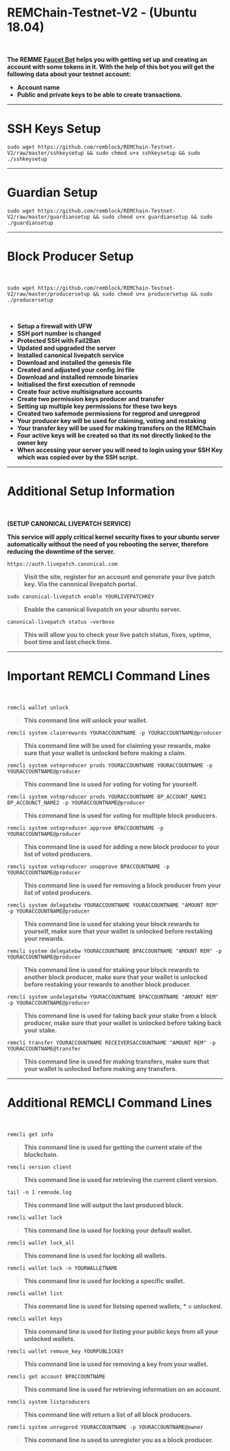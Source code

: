 #
# **REMChain-Testnet-V2 - (Ubuntu 18.04)**
<br>

**The REMME [Faucet Bot](https://t.me/RemmeProtocolTestnetFaucetBot) helps you with getting set up and creating an account with some tokens in it. With the help of this bot you will get the following data about your testnet account:**

* **Account name**
* **Public and private keys to be able to create transactions.**


***
# SSH Keys Setup

```
sudo wget https://github.com/remblock/REMChain-Testnet-V2/raw/master/sshkeysetup && sudo chmod u+x sshkeysetup && sudo ./sshkeysetup
```

***
# Guardian Setup

```
sudo wget https://github.com/remblock/REMChain-Testnet-V2/raw/master/guardiansetup && sudo chmod u+x guardiansetup && sudo ./guardiansetup
```

***
# Block Producer Setup

<br>

```
sudo wget https://github.com/remblock/REMChain-Testnet-V2/raw/master/producersetup && sudo chmod u+x producersetup && sudo ./producersetup
```

<br>

* **Setup a firewall with UFW**
* **SSH port number is changed**
* **Protected SSH with Fail2Ban**
* **Updated and upgraded the server**
* **Installed canonical livepatch service**
* **Download and installed the genesis file**
* **Created and adjusted your config.ini file**
* **Download and installed remnode binaries**
* **Initialised the first execution of remnode**
* **Create four active multisignature accounts**
* **Create two permission keys producer and transfer**
* **Setting up multiple key permissions for these two keys**
* **Created two safemode permissions for regprod and unregprod** 
* **Your producer key will be used for claiming, voting and restaking**
* **Your transfer key will be used for making transfers on the REMChain**
* **Four active keys will be created so that its not directly linked to the owner key**
* **When accessing your server you will need to login using your SSH Key which was copied over by the SSH script.** 

***
# Additional Setup Information
<br>

**(SETUP CANONICAL LIVEPATCH SERVICE)**

**This service will apply critical kernel security fixes to your ubuntu server automatically without the need of you rebooting the server, therefore reducing the downtime of the server.**

```
https://auth.livepatch.canonical.com
```

> **Visit the site, register for an account and generate your live patch key. Via the canonical livepatch portal.**

```
sudo canonical-livepatch enable YOURLIVEPATCHKEY
```

> **Enable the canonical livepatch on your ubuntu server.**

```
canonical-livepatch status —verbose
```

> **This will allow you to check your live patch status, fixes, uptime, boot time and last check time.** 

***

# Important REMCLI Command Lines
<br>

```
remcli wallet unlock
```

> **This command line will unlock your wallet.**

```
remcli system claimrewards YOURACCOUNTNAME -p YOURACCOUNTNAME@producer
```

> **This command line will be used for claiming your rewards, make sure that your wallet is unlocked before making a claim.**

```
remcli system voteproducer prods YOURACCOUNTNAME YOURACCOUNTNAME -p YOURACCOUNTNAME@producer
```

> **This command line is used for voting for voting for yourself.**

```
remcli system voteproducer prods YOURACCOUNTNAME BP_ACCOUNT_NAME1 BP_ACCOUNCT_NAME2 -p YOURACCOUNTNAME@producer
```

> **This command line is used for voting for multiple block producers.**

```
remcli system voteproducer approve BPACCOUNTNAME -p YOURACCOUNTNAME@producer
```

> **This command line is used for adding a new block producer to your list of voted producers.**

```
remcli system voteproducer unapprove BPACCOUNTNAME -p YOURACCOUNTNAME@producer
```

> **This command line is used for removing a block producer from your list of voted producers.**

```
remcli system delegatebw YOURACCOUNTNAME YOURACCOUNTNAME "AMOUNT REM" -p YOURACCOUNTNAME@producer
```

> **This command line is used for staking your block rewards to yourself, make sure that your wallet is unlocked before restaking your rewards.**

```
remcli system delegatebw YOURACCOUNTNAME BPACCOUNTNAME "AMOUNT REM" -p YOURACCOUNTNAME@producer
```

> **This command line is used for staking your block rewards to another block producer, make sure that your wallet is unlocked before restaking your rewards to another block producer.**

```
remcli system undelegatebw YOURACCOUNTNAME BPACCOUNTNAME "AMOUNT REM" -p YOURACCOUNTNAME@producer
```

> **This command line is used for taking back your stake from a block producer, make sure that your wallet is unlocked before taking back your stake.**

```
remcli transfer YOURACCOUNTNAME RECEIVERSACCOUNTNAME "AMOUNT REM" -p YOURACCOUNTNAME@transfer
```

> **This command line is used for making transfers, make sure that your wallet is unlocked before making any transfers.**

***
# Additional REMCLI Command Lines
<br>

```
remcli get info
```

> **This command line is used for getting the current state of the blockchain.**

```
remcli version client
```

> **This command line is used for retrieving the current client version.**

```
tail -n 1 remnode.log
```

> **This command line will output the last produced block.**

```
remcli wallet lock
```

> **This command line is used for locking your default wallet.**

```
remcli wallet lock_all
```

> **This command line is used for locking all wallets.**

```
remcli wallet lock -n YOURWALLETNAME
```

> **This command line is used for locking a specific wallet.**

```
remcli wallet list
```

> **This command line is used for listsing opened wallets, * = unlocked.**

```
remcli wallet keys
```

> **This command line is used for listing your public keys from all your unlocked wallets.**

```
remcli wallet remove_key YOURPUBLICKEY
```

> **This command line is used for removing a key from your wallet.**

```
remcli get account BPACCOUNTNAME
```

> **This command line is used for retrieving information on an account.**

```
remcli system listproducers
```

> **This command line will return a list of all block producers.**

```
remcli system unregprod YOURACCOUNTNAME -p YOURACCOUNTNAME@owner
```

> **This command line is used to unregister you as a block producer.**

